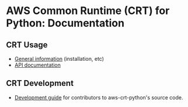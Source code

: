 # AWS Common Runtime (CRT) for Python: Documentation
## CRT Usage
- [General information](https://github.com/awslabs/aws-crt-python#readme) (installation, etc)
- [API documentation](https://awslabs.github.io/aws-crt-python/)
## CRT Development
- [Development guide](dev/README.md) for contributors to aws-crt-python's source code.
